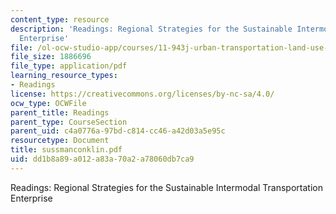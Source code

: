 ```yaml
---
content_type: resource
description: 'Readings: Regional Strategies for the Sustainable Intermodal Transportation
  Enterprise'
file: /ol-ocw-studio-app/courses/11-943j-urban-transportation-land-use-and-the-environment-spring-2002/dd1b8a89a012a83a70a2a78060db7ca9_sussmanconklin.pdf
file_size: 1886696
file_type: application/pdf
learning_resource_types:
- Readings
license: https://creativecommons.org/licenses/by-nc-sa/4.0/
ocw_type: OCWFile
parent_title: Readings
parent_type: CourseSection
parent_uid: c4a0776a-97bd-c814-cc46-a42d03a5e95c
resourcetype: Document
title: sussmanconklin.pdf
uid: dd1b8a89-a012-a83a-70a2-a78060db7ca9
---
```

Readings: Regional Strategies for the Sustainable Intermodal Transportation Enterprise